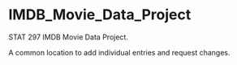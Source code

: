 # IMDB_Movie_Data_Project
STAT 297 IMDB Movie Data Project. 

A common location to add individual entries and request changes.
